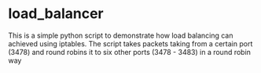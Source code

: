 # load_balancer
This is a simple python script to demonstrate how load balancing can achieved using iptables.
The script takes packets taking from a certain port (3478) and round robins it to six other ports (3478 - 3483) in a round robin way
